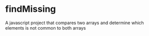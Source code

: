 # findMissing
A javascript project that compares two arrays and determine which elements is not common to both arrays
